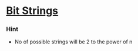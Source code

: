 # [Bit Strings](https://cses.fi/problemset/task/1617)
### Hint
* No of possible strings will be 2 to the power of n